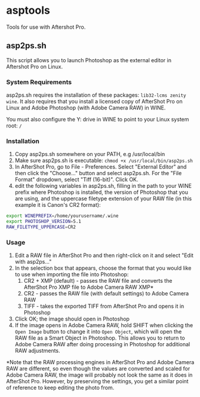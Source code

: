 # asptools

Tools for use with Aftershot Pro.

## asp2ps.sh

This script allows you to launch Photoshop as the external editor in Aftershot Pro on Linux.

### System Requirements
asp2ps.sh requires the installation of these packages: `lib32-lcms zenity wine`. It also requires that you install a licensed copy of AfterShot Pro on Linux and Adobe Photoshop (with Adobe Camera RAW) in WINE.

You must also configure the Y: drive in WINE to point to your Linux system root: `/`

### Installation
1. Copy asp2ps.sh somewhere on your PATH, e.g /usr/local/bin
2. Make sure asp2ps.sh is executable: `chmod +x /usr/local/bin/asp2ps.sh`
3. In AfterShot Pro, go to File - Preferences. Select "External Editor" and then click the "Choose..." button and select asp2ps.sh. For the "File Format" dropdown, select "Tiff (16-bit)". Click OK.
4. edit the following variables in asp2ps.sh, filling in the path to your WINE prefix where Photoshop is installed, the version of Photoshop that you are using, and the uppercase filetype extension of your RAW file (in this example it is Canon's CR2 format):

```bash
export WINEPREFIX=/home/yourusername/.wine
export PHOTOSHOP_VERSION=5.1
RAW_FILETYPE_UPPERCASE=CR2
```

### Usage
1. Edit a RAW file in AfterShot Pro and then right-click on it and select "Edit with asp2ps..."
2. In the selection box that appears, choose the format that you would like to use when importing the file into Photoshop:
    1. CR2 + XMP (default) - passes the RAW file and converts the AfterShot Pro XMP file to Adobe Camera RAW XMP*
    2. CR2 - passes the RAW file (with default settings) to Adobe Camera RAW
    3. TIFF - takes the exported TIFF from AfterShot Pro and opens it in Photoshop
3. Click OK; the image should open in Photoshop
4. If the image opens in Adobe Camera RAW, hold SHIFT when clicking the `Open Image` button to change it into `Open Object`, which will open the RAW file as a Smart Object in Photoshop. This allows you to return to Adobe Camera RAW after doing processing in Photoshop for additional RAW adjustments.

*Note that the RAW processing engines in AfterShot Pro and Adobe Camera RAW are different, so even though the values are converted and scaled for Adobe Camera RAW, the image will probably not look the same as it does in AfterShot Pro. However, by preserving the settings, you get a similar point of reference to keep editing the photo from.
